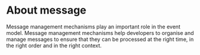 # About message

Message management mechanisms play an important role in the event model. Message management mechanisms help developers to organise and manage messages to ensure that they can be processed at the right time, in the right order and in the right context.